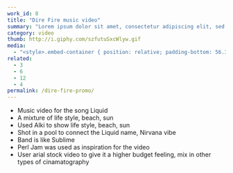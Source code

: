 ```yaml
---
work_id: 8
title: "Dire Fire music video"
summary: "Lorem ipsum dolor sit amet, consectetur adipiscing elit, sed do eiusmod tempor incididunt ut labore et dolore magna aliqua. Ut enim ad minim veniam, quis nostrud exercitation"
category: video
thumb: http://i.giphy.com/szfutuSxcWlyw.gif
media:
  - "<style>.embed-container { position: relative; padding-bottom: 56.35%; height: 0; overflow: hidden; max-width: 100%; } .embed-container iframe, .embed-container object, .embed-container embed { position: absolute; top: 0; left: 0; width: 100%; height: 100%; }</style><div class='embed-container'><iframe src='https://player.vimeo.com/video/188028779?color=c9ff23&title=0&byline=0&portrait=0' frameborder='0' webkitAllowFullScreen mozallowfullscreen allowFullScreen></iframe></div>"
related:
  - 3
  - 6
  - 12
  - 4
permalink: /dire-fire-promo/
---
```

- Music video for the song Liquid
- A mixture of life style, beach, sun
- Used Alki to show life style, beach, sun
- Shot in a pool to connect the Liquid name, Nirvana vibe
- Band is like Sublime
- Perl Jam was used as inspiration for the video
- User arial stock video to give it a higher budget feeling, mix in other types of cinamatography
